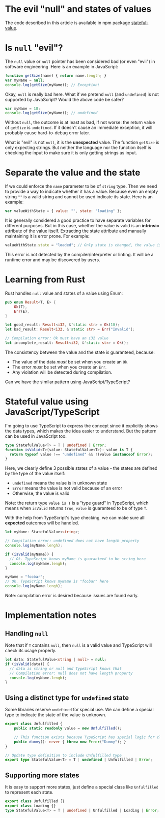 The evil "null" and states of values
====================================
The code described in this article is available in npm package [stateful-value](https://www.npmjs.com/package/stateful-value).

# Is `null` "evil"?
The `null` value or `null` pointer has been considered bad (or even "evil") in software engineering.
Here is an example in JavaScript:
```javascript
function getSize(name) { return name.length; }
var myName = null;
console.log(getSize(myName)); // Exception!
```

Okay, `null` is really bad here. What if we pretend `null` (and `undefined`) is not supported by JavaScript?
Would the above code be safer?
```javascript
var myName = 10;
console.log(getSize(myName)); // undefined
```
Without `null`, the outcome is at least as bad, if not worse: the return value of `getSize` is `undefined`.
If it doesn't cause an immediate exception, it will probably cause hard-to-debug error later.

What is "evil" is not `null`, it is the **unexpected** value. The function `getSize` is only expecting strings.
But neither the language nor the function itself is checking the input to make sure it is only getting strings as input.

# Separate the value and the state
If we could enforce the `name` parameter to be of `string` type.
Then we need to provide a way to indicate whether it has a value.
Because even an empty string `""` is a valid string and cannot be used indicate its state. Here is an example:
```javascript
var valueWithState = { value: "", state: "loading" };
```
It is generally considered a good practice to have separate variables for different purposes.
But in this case, whether the value is valid is an **intrinsic** attribute of the value itself.
Extracting the state attribute and manually maintaining it is error prone. For example:
```javascript
valueWithState.state = "loaded"; // Only state is changed, the value is not updated
```
This error is not detected by the compiler/interpreter or linting. It will be a runtime error and may be discovered by users.

# Learning from Rust
Rust handles `null` value and states of a value using Enum:
```rust
pub enum Result<T, E> {
    Ok(T),
    Err(E),
}

let good_result: Result<i32, &'static str> = Ok(10);
let bad_result: Result<i32, &'static str> = Err("Invalid");

// Compilation error: Ok must have an i32 value
let incomplete_result: Result<i32, &'static str> = Ok();
```
The consistency between the value and the state is guaranteed, because:
- The value of the data *must* be set when you create an `Ok`.
- The error *must* be set when you create an `Err`.
- Any violation will be detected during compilation.

Can we have the similar pattern using JavaScript/TypeScript?

# Stateful value using JavaScript/TypeScript
I'm going to use TypeScript to express the concept since it explicitly shows the data types,
which makes the idea easier to understand. But the pattern can be used in JavaScript too.
```typescript
type StatefulValue<T> = T | undefined | Error;
function isValid<T>(value: StatefulValue<T>): value is T {
  return typeof value !== "undefined" && !(value instanceof Error);
}
```
Here, we clearly define 3 possible states of a value - the states are defined by the type of the value itself:
- `undefined` means the value is in unknown state
- `Error` means the value is not valid because of an error
- Otherwise, the value is valid

Note: the return type `value is T` is a "type guard" in TypeScript,
which means when `isValid` returns `true`, `value` is guaranteed to be of type `T`.

With the help from TypeScript's type checking, we can make sure all **expected** outcomes will be handled.
```typescript
let myName: StatefulValue<string>;

// Compilation error: undefined does not have length property
console.log(myName.lengh);

if (isValid(myName)) {
  // Ok. TypeScript knows myName is guaranteed to be string here
  console.log(myName.lengh);
}

myName = "foobar";
// Ok. TypeScript knows myName is "foobar" here
console.log(myName.lengh); 
```
Note: compilation error is desired because issues are found early.

# Implementation notes
## Handling `null`
Note that if `T` contains `null`, then `null` is a valid value and TypeScript will check its usage properly.
```typescript
let data: StatefulValue<string | null> = null;
if (isValid(data)) {
  // data is string or null and TypeScript knows that
  // Compilation error: null does not have length property
  console.log(myName.lengh); 
}
```

## Using a distinct type for `undefined` state
Some libraries reserve `undefined` for special use.
We can define a special type to indicate the state of the value is unknown.
```typescript
export class Unfulfilled {
    public static readonly value = new Unfulfilled();

    // This function exists because TypeScript has special logic for classes without instance members
    public dummy(): never { throw new Error("Dummy"); }
}

// Update type definition to include Unfulfilled type
export type StatefulValue<T> = T | undefined | Unfulfilled | Error;

```

## Supporting more states
It is easy to support more states, just define a special class like `Unfulfilled` to represent each state.
```typescript
export class Unfulfilled {}
export class Loading {}
type StatefulValue<T> = T | undefined | Unfulfilled | Loading | Error;
```
